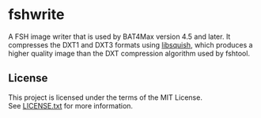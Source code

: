 # fshwrite

A FSH image writer that is used by BAT4Max version 4.5 and later.
It compresses the DXT1 and DXT3 formats using [libsquish](https://github.com/svn2github/libsquish), which produces a higher quality image than the DXT compression algorithm used by fshtool.

## License

This project is licensed under the terms of the MIT License.   
See [LICENSE.txt](LICENSE.txt) for more information.